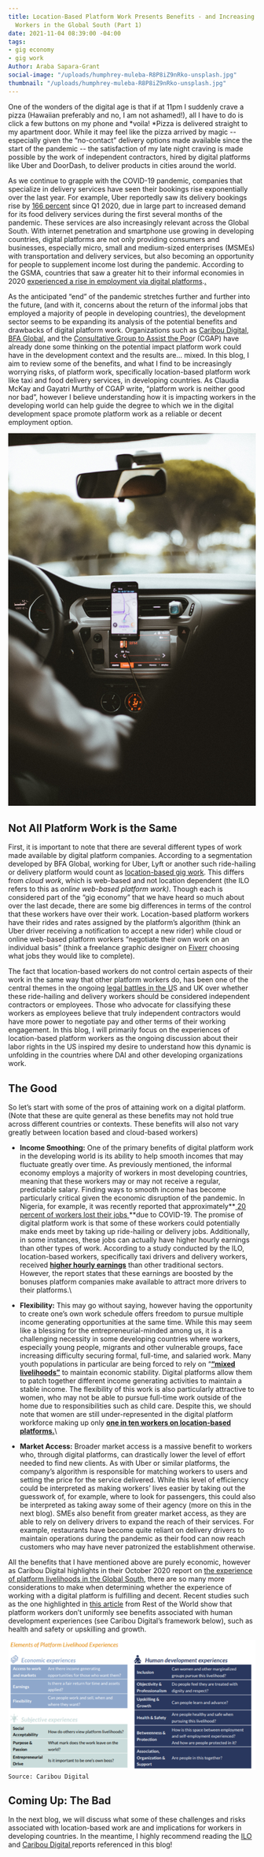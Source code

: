 ```yaml
---
title: Location-Based Platform Work Presents Benefits - and Increasing Risks - to
  Workers in the Global South (Part 1)
date: 2021-11-04 08:39:00 -04:00
tags:
- gig economy
- gig work
Author: Araba Sapara-Grant
social-image: "/uploads/humphrey-muleba-R8P8iZ9nRko-unsplash.jpg"
thumbnail: "/uploads/humphrey-muleba-R8P8iZ9nRko-unsplash.jpg"
---
```


One of the wonders of the digital age is that if at 11pm I suddenly crave a pizza (Hawaiian preferably and no, I am not ashamed!), all I have to do is click a few buttons on my phone and \*voila! \*Pizza is delivered straight to my apartment door. While it may feel like the pizza arrived by magic -- especially given the “no-contact” delivery options made available since the start of the pandemic -- the satisfaction of my late night craving is made possible by the work of independent contractors, hired by digital platforms like Uber and DoorDash, to deliver products in cities around the world.

<!--more-->

As we continue to grapple with the COVID-19 pandemic, companies that specialize in delivery services have seen their bookings rise exponentially over the last year. For example, Uber reportedly saw its delivery bookings rise by [166 percent](https://www.theguardian.com/technology/2021/may/05/uber-earnings-food-delivery-revenue) since Q1 2020, due in large part to increased demand for its food delivery services during the first several months of the pandemic. These services are also increasingly relevant across the Global South. With internet penetration and smartphone use growing in developing countries, digital platforms are not only providing consumers and businesses, especially micro, small and medium-sized enterprises (MSMEs) with transportation and delivery services, but also becoming an opportunity for people to supplement income lost during the pandemic. According to the GSMA, countries that saw a greater hit to their informal economies in 2020 [experienced a rise in employment via digital platforms](https://www.gsma.com/mobilefordevelopment/blog/covid-19-and-the-future-of-work-in-africas-mobile-industry-what-the-experts-say/).[.](https://www.ilo.org/wcmsp5/groups/public/---dgreports/---dcomm/---publ/documents/publication/wcms_771749.pdf)

As the anticipated “end” of the pandemic stretches further and further into the future, (and with it, concerns about the return of the informal jobs that employed a majority of people in developing countries), the development sector seems to be expanding its analysis of the potential benefits and drawbacks of digital platform work. Organizations such as [Caribou Digital](https://www.platformlivelihoods.com/), [BFA Global](https://bfaglobal.com/iworker/insights/iworkers-a-new-bellwether-of-the-digital-economy/), and the [Consultative Group to Assist the Poo](https://www.cgap.org/blog/how-can-financial-services-support-platform-workers)r (CGAP) have already done some thinking on the potential impact platform work could have in the development context and the results are... mixed. In this blog, I aim to review some of the benefits, and what I find to be increasingly worrying risks, of platform work, specifically location-based platform work like taxi and food delivery services, in developing countries. As Claudia McKay and Gayatri Murthy of CGAP write, “platform work is neither good nor bad”, however I believe understanding how it is impacting workers in the developing world can help guide the degree to which we in the digital development space promote platform work as a reliable or decent employment option.

![humphrey-muleba-R8P8iZ9nRko-unsplash.jpg](/uploads/humphrey-muleba-R8P8iZ9nRko-unsplash.jpg)

## Not All Platform Work is the Same

First, it is important to note that there are several different types of work made available by digital platform companies. According to a segmentation developed by BFA Global, working for Uber, Lyft or another such ride-hailing or delivery platform would count as [location-based gig work](https://bfaglobal.com/wp-content/uploads/2020/04/BFA_The-iWorker-Project_Ghana-Report_Apr-2020-Web.pdf). This differs from *cloud work*, which is web-based and not location dependent (the ILO refers to this as *online web-based platform work)*. Though each is considered part of the “gig economy” that we have heard so much about over the last decade, there are some big differences in terms of the control that these workers have over their work. Location-based platform workers have their rides and rates assigned by the platform’s algorithm (think an Uber driver receiving a notification to accept a new rider) while cloud or online web-based platform workers “negotiate their own work on an individual basis” (think a freelance graphic designer on [Fiverr](https://www.fiverr.com/) choosing what jobs they would like to complete).

The fact that location-based workers do not control certain aspects of their work in the same way that other platform workers do, has been one of the central themes in the ongoing [legal battles in the U](https://abcnews.go.com/Business/fight-rideshare-drivers-react-ruling-prop-22-unconstitutional/story?id=79599366)S and UK over whether these ride-hailing and delivery workers should be considered independent contractors or employees. Those who advocate for classifying these workers as employees believe that truly independent contractors would have more power to negotiate pay and other terms of their working engagement. In this blog, I will primarily focus on the experiences of location-based platform workers as the ongoing discussion about their labor rights in the US inspired my desire to understand how this dynamic is unfolding in the countries where DAI and other developing organizations work.

## The Good

So let’s start with some of the pros of attaining work on a digital platform. (Note that these are quite general as these benefits may not hold true across different countries or contexts. These benefits will also not vary greatly between location based and cloud-based workers)

* **Income Smoothing:** One of the primary benefits of digital platform work in the developing world is its ability to help smooth incomes that may fluctuate greatly over time. As previously mentioned, the informal economy employs a majority of workers in most developing countries, meaning that these workers may or may not receive a regular, predictable salary. Finding ways to smooth income has become particularly critical given the economic disruption of the pandemic. In Nigeria, for example, it was recently reported that approximately\*\*[ 20 percent of workers lost their jobs ](https://www.reuters.com/world/africa/around-20-nigerian-workers-lost-jobs-due-covid-19-stats-office-2021-09-21/)\*\*due to COVID-19. The promise of digital platform work is that some of these workers could potentially make ends meet by taking up ride-hailing or delivery jobs. Additionally, in some instances, these jobs can actually have higher hourly earnings than other types of work. According to a study conducted by the ILO, location-based workers, specifically taxi drivers and delivery workers, received **[higher hourly earnings](https://www.ilo.org/wcmsp5/groups/public/---dgreports/---dcomm/---publ/documents/publication/wcms_771749.pdf)** than other traditional sectors. However, the report states that these earnings are boosted by the bonuses platform companies make available to attract more drivers to their platforms.\\

* **Flexibility:** This may go without saying, however having the opportunity to create one’s own work schedule offers freedom to pursue multiple income generating opportunities at the same time. While this may seem like a blessing for the entrepreneurial-minded among us, it is a challenging necessity in some developing countries where workers, especially young people, migrants and other vulnerable groups, face increasing difficulty securing formal, full-time, and salaried work. Many youth populations in particular are being forced to rely on “**[“mixed livelihoods”](http://mastercardfdn.org/wp-content/uploads/2018/05/Report_YouthLivelihoods_Feb2017v2-Accessible-3-1-accessible.pdf)** to maintain economic stability. Digital platforms allow them to patch together different income generating activities to maintain a stable income. The flexibility of this work is also particularly attractive to women, who may not be able to pursue full-time work outside of the home due to responsibilities such as child care. Despite this, we should note that women are still under-represented in the digital platform workforce making up only **[one in ten workers on location-based platforms.](https://www.ilo.org/wcmsp5/groups/public/---dgreports/---dcomm/---publ/documents/publication/wcms_771749.pdf)**\\

* **Market Access:** Broader market access is a massive benefit to workers who, through digital platforms, can drastically lower the level of effort needed to find new clients. As with Uber or similar platforms, the company’s algorithm is responsible for matching workers to users and setting the price for the service delivered. While this level of efficiency could be interpreted as making workers’ lives easier by taking out the guesswork of, for example, where to look for passengers, this could also be interpreted as taking away some of their agency (more on this in the next blog). SMEs also benefit from greater market access, as they are able to rely on delivery drivers to expand the reach of their services. For example, restaurants have become quite reliant on delivery drivers to maintain operations during the pandemic as their food can now reach customers who may have never patronized the establishment otherwise.

All the benefits that I have mentioned above are purely economic, however as Caribou Digital highlights in their October 2020 report on [the experience of platform livelihoods in the Global South](https://www.platformlivelihoods.com/wp-content/uploads/2020/10/QYDEL-v1.01.pdf), there are so many more considerations to make when determining whether the experience of working with a digital platform is fulfilling and decent. Recent studies such as the one highlighted in [this article](https://restofworld.org/2021/global-gig-workers-index-mixed-emotions-dim-prospects/?utm_source=Temp\+-\+World\+Audience&utm_campaign=797a486ff0-EMAIL_CAMPAIGN_2021_10_18_04_57_COPY_01&utm_medium=email&utm_term=0_af5473c5aa-797a486ff0-446089188) from Rest of the World show that platform workers don’t uniformly see benefits associated with human development experiences (see Caribou Digital’s framework below), such as health and safety or upskilling and growth.

![CD Framework.png](/uploads/CD%20Framework.png)`Source: Caribou Digital`

## Coming Up: The Bad

In the next blog, we will discuss what some of these challenges and risks associated with location-based work are and implications for workers in developing countries. In the meantime, I highly recommend reading the [ILO](https://www.ilo.org/wcmsp5/groups/public/---dgreports/---dcomm/---publ/documents/publication/wcms_771749.pdf) and [Caribou Digital ](https://www.platformlivelihoods.com/wp-content/uploads/2020/10/QYDEL-v1.01.pdf)reports referenced in this blog!
